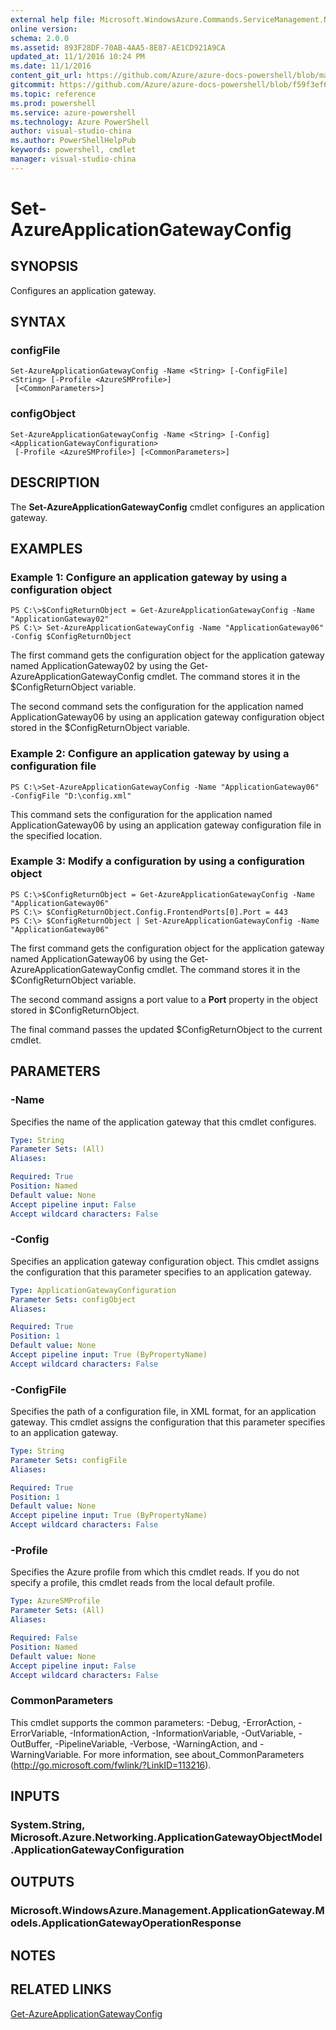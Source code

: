 ```yaml
---
external help file: Microsoft.WindowsAzure.Commands.ServiceManagement.Network.dll-Help.xml
online version: 
schema: 2.0.0
ms.assetid: 893F28DF-70AB-4AA5-8E87-AE1CD921A9CA
updated_at: 11/1/2016 10:24 PM
ms.date: 11/1/2016
content_git_url: https://github.com/Azure/azure-docs-powershell/blob/master/azureps-cmdlets-docs/ServiceManagement/Azure.Networking/v2.1.0/Set-AzureApplicationGatewayConfig.md
gitcommit: https://github.com/Azure/azure-docs-powershell/blob/f59f3ef60bc592383812213e69fd77ba950759ed/azureps-cmdlets-docs/ServiceManagement/Azure.Networking/v2.1.0/Set-AzureApplicationGatewayConfig.md
ms.topic: reference
ms.prod: powershell
ms.service: azure-powershell
ms.technology: Azure PowerShell
author: visual-studio-china
ms.author: PowerShellHelpPub
keywords: powershell, cmdlet
manager: visual-studio-china
---
```


# Set-AzureApplicationGatewayConfig

## SYNOPSIS
Configures an application gateway.

## SYNTAX

### configFile
```
Set-AzureApplicationGatewayConfig -Name <String> [-ConfigFile] <String> [-Profile <AzureSMProfile>]
 [<CommonParameters>]
```

### configObject
```
Set-AzureApplicationGatewayConfig -Name <String> [-Config] <ApplicationGatewayConfiguration>
 [-Profile <AzureSMProfile>] [<CommonParameters>]
```

## DESCRIPTION
The **Set-AzureApplicationGatewayConfig** cmdlet configures an application gateway.

## EXAMPLES

### Example 1: Configure an application gateway by using a configuration object
```
PS C:\>$ConfigReturnObject = Get-AzureApplicationGatewayConfig -Name "ApplicationGateway02"
PS C:\> Set-AzureApplicationGatewayConfig -Name "ApplicationGateway06" -Config $ConfigReturnObject
```

The first command gets the configuration object for the application gateway named ApplicationGateway02 by using the Get-AzureApplicationGatewayConfig cmdlet.
The command stores it in the $ConfigReturnObject variable.

The second command sets the configuration for the application named ApplicationGateway06 by using an application gateway configuration object stored in the $ConfigReturnObject variable.

### Example 2: Configure an application gateway by using a configuration file
```
PS C:\>Set-AzureApplicationGatewayConfig -Name "ApplicationGateway06" -ConfigFile "D:\config.xml"
```

This command sets the configuration for the application named ApplicationGateway06 by using an application gateway configuration file in the specified location.

### Example 3: Modify a configuration by using a configuration object
```
PS C:\>$ConfigReturnObject = Get-AzureApplicationGatewayConfig -Name "ApplicationGateway06"
PS C:\> $ConfigReturnObject.Config.FrontendPorts[0].Port = 443
PS C:\> $ConfigReturnObject | Set-AzureApplicationGatewayConfig -Name "ApplicationGateway06"
```

The first command gets the configuration object for the application gateway named ApplicationGateway06 by using the Get-AzureApplicationGatewayConfig cmdlet.
The command stores it in the $ConfigReturnObject variable.

The second command assigns a port value to a **Port** property in the object stored in $ConfigReturnObject.

The final command passes the updated $ConfigReturnObject to the current cmdlet.

## PARAMETERS

### -Name
Specifies the name of the application gateway that this cmdlet configures.

```yaml
Type: String
Parameter Sets: (All)
Aliases: 

Required: True
Position: Named
Default value: None
Accept pipeline input: False
Accept wildcard characters: False
```

### -Config
Specifies an application gateway configuration object.
This cmdlet assigns the configuration that this parameter specifies to an application gateway.

```yaml
Type: ApplicationGatewayConfiguration
Parameter Sets: configObject
Aliases: 

Required: True
Position: 1
Default value: None
Accept pipeline input: True (ByPropertyName)
Accept wildcard characters: False
```

### -ConfigFile
Specifies the path of a configuration file, in XML format, for an application gateway.
This cmdlet assigns the configuration that this parameter specifies to an application gateway.

```yaml
Type: String
Parameter Sets: configFile
Aliases: 

Required: True
Position: 1
Default value: None
Accept pipeline input: True (ByPropertyName)
Accept wildcard characters: False
```

### -Profile
Specifies the Azure profile from which this cmdlet reads.
If you do not specify a profile, this cmdlet reads from the local default profile.

```yaml
Type: AzureSMProfile
Parameter Sets: (All)
Aliases: 

Required: False
Position: Named
Default value: None
Accept pipeline input: False
Accept wildcard characters: False
```

### CommonParameters
This cmdlet supports the common parameters: -Debug, -ErrorAction, -ErrorVariable, -InformationAction, -InformationVariable, -OutVariable, -OutBuffer, -PipelineVariable, -Verbose, -WarningAction, and -WarningVariable. For more information, see about_CommonParameters (http://go.microsoft.com/fwlink/?LinkID=113216).

## INPUTS

### System.String, Microsoft.Azure.Networking.ApplicationGatewayObjectModel.ApplicationGatewayConfiguration

## OUTPUTS

### Microsoft.WindowsAzure.Management.ApplicationGateway.Models.ApplicationGatewayOperationResponse

## NOTES

## RELATED LINKS

[Get-AzureApplicationGatewayConfig](xref:ServiceManagement/Azure.Networking/v2.1.0/Get-AzureApplicationGatewayConfig.md)


